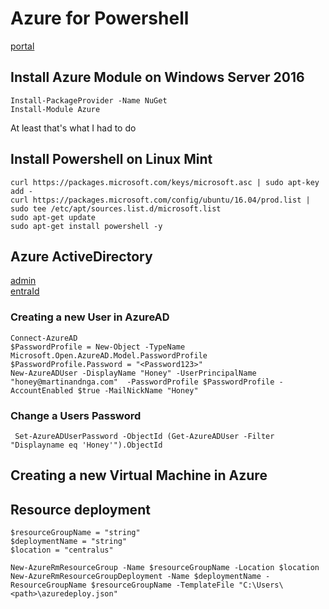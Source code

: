 # Azure for Powershell
[portal](https://portal.azure.com)
## Install Azure Module on Windows Server 2016
```
Install-PackageProvider -Name NuGet
Install-Module Azure
```
At least that's what I had to do

## Install Powershell on Linux Mint 
```
curl https://packages.microsoft.com/keys/microsoft.asc | sudo apt-key add -
curl https://packages.microsoft.com/config/ubuntu/16.04/prod.list | sudo tee /etc/apt/sources.list.d/microsoft.list
sudo apt-get update
sudo apt-get install powershell -y
```

## Azure ActiveDirectory
[admin](https://admin.microsoft.com)  
[entraId](https://entra.microsoft.com)  

### Creating a new User in AzureAD
```
Connect-AzureAD
$PasswordProfile = New-Object -TypeName Microsoft.Open.AzureAD.Model.PasswordProfile
$PasswordProfile.Password = "<Password123>"
New-AzureADUser -DisplayName "Honey" -UserPrincipalName "honey@martinandnga.com"  -PasswordProfile $PasswordProfile -AccountEnabled $true -MailNickName "Honey"
```
### Change a Users Password 
```
 Set-AzureADUserPassword -ObjectId (Get-AzureADUser -Filter "Displayname eq 'Honey'").ObjectId
 ```
## Creating a new Virtual Machine in Azure 


## Resource deployment
```
$resourceGroupName = "string"
$deploymentName = "string"
$location = "centralus"

New-AzureRmResourceGroup -Name $resourceGroupName -Location $location
New-AzureRmResourceGroupDeployment -Name $deploymentName -ResourceGroupName $resourceGroupName -TemplateFile "C:\Users\<path>\azuredeploy.json"
```


